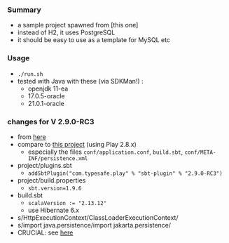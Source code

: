 
### Summary

* a sample project spawned from [this one]
* instead of H2, it uses PostgreSQL
* it should be easy to use as a template for MySQL etc 

### Usage

* `./run.sh`
* tested with Java with these (via SDKMan!) :
    * openjdk 11-ea
    * 17.0.5-oracle
    * 21.0.1-oracle

### changes for V 2.9.0-RC3

* from [here](https://www.playframework.com/documentation/2.9.x/Migration29)
* compare to [this project](https://github.com/codetojoy/easter_eggs_for_play_framework/tree/main/egg_rest_postgres) (using Play 2.8.x)
    * especially the files `conf/application.conf`, `build.sbt`, `conf/META-INF/persistence.xml`
* project/plugins.sbt
    * `addSbtPlugin("com.typesafe.play" % "sbt-plugin" % "2.9.0-RC3")`
* project/build.properties
    * `sbt.version=1.9.6`
* build.sbt
    * `scalaVersion := "2.13.12"`
    * use Hibernate 6.x 
* s/HttpExecutionContext/ClassLoaderExecutionContext/
* s/import java.persistence/import jakarta.persistence/
* CRUCIAL: see [here](https://github.com/orgs/playframework/discussions/11985#discussioncomment-7379124)

